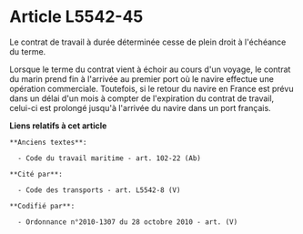 # Article L5542-45

Le contrat de travail à durée déterminée cesse de plein droit à l'échéance du terme.

Lorsque le terme du contrat vient à échoir au cours d'un voyage, le contrat du marin prend fin à l'arrivée au premier port où
le navire effectue une opération commerciale. Toutefois, si le retour du navire en France est prévu dans un délai d'un mois à
compter de l'expiration du contrat de travail, celui-ci est prolongé jusqu'à l'arrivée du navire dans un port français.

**Liens relatifs à cet article**

	**Anciens textes**:

	  - Code du travail maritime - art. 102-22 (Ab)

	**Cité par**:

	  - Code des transports - art. L5542-8 (V)

	**Codifié par**:

	  - Ordonnance n°2010-1307 du 28 octobre 2010 - art. (V)
